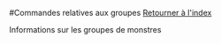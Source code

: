 #Commandes relatives aux groupes
[Retourner à l'index](__command_list.md)

Informations sur les groupes de monstres

